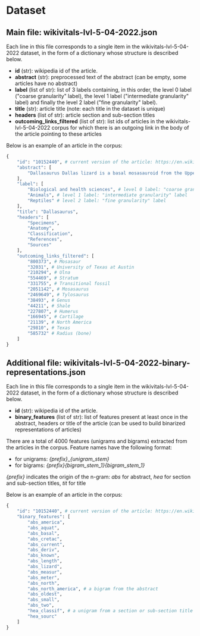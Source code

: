 # Dataset

## Main file: wikivitals-lvl-5-04-2022.json

Each line in this file corresponds to a single item in the wikivitals-lvl-5-04-2022 dataset, in the form of a dictionary whose structure is described below.


* **id** (str): wikipedia id of the article. 
* **abstract** (str): preprocessed text of the abstract (can be empty, some articles have no abstract)
* **label** (list of str): list of 3 labels containing, in this order, the level 0 label ("coarse granularity" label), the level 1 label ("intermediate granularity" label) and finally the level 2 label ("fine granularity" label).
* **title** (str): article title (note: each title in the dataset is unique)
* **headers** (list of str): article section and sub-section titles
* **outcoming_links_filtered** (list of str): list ids of articles in the wikivitals-lvl-5-04-2022 corpus for which there is an outgoing link in the body of the article pointing to these articles


Below is an example of an article in the corpus:

```python
{
    "id": "10152440", # current version of the article: https://en.wikipedia.org/?curid=10152440
    "abstract": [
        "Dallasaurus Dallas lizard is a basal mosasauroid from the Upper Cretaceous of North America. Along with Russellosaurus Dallasaurus is one of the two oldest mosasauroid taxa currently known from North America. This small semi aquatic lizard measured less than a meter in length  compared to such gigantic derived mosasaurs as Tylosaurus and Mosasaurus each exceeding 14 meters."
    ], 
    "label": [
        "Biological and health sciences", # level 0 label: "coarse granularity" label
        "Animals", # level 1 label: "intermediate granularity" label
        "Reptiles" # level 2 label: "fine granularity" label
    ], 
    "title": "Dallasaurus", 
    "headers": [
        "Specimens", 
        "Anatomy", 
        "Classification", 
        "References", 
        "Sources"
    ], 
    "outcoming_links_filtered": [
        "800373", # Mosasaur
        "32031", # University of Texas at Austin
        "210294", # Ulna
        "554469", # Stratum
        "331755", # Transitional fossil
        "2051142", # Mosasaurus
        "2469649", # Tylosaurus
        "38493", # Genus
        "44211", # Shale
        "227807", # Humerus
        "166945", # Cartilage
        "21139", # North America
        "29810", # Texas
        "585732" # Radius (bone)
    ]
}
```

## Additional file: wikivitals-lvl-5-04-2022-binary-representations.json

Each line in this file corresponds to a single item in the wikivitals-lvl-5-04-2022 dataset, in the form of a dictionary whose structure is described below.

* **id** (str): wikipedia id of the article. 
* **binary_features** (list of str): list of features present at least once in the abstract, headers or title of the article (can be used to build binarized representations of articles)

There are a total of 4000 features (unigrams and bigrams) extracted from the articles in the corpus.
Feature names have the following format: 
* for unigrams: *{prefix}*_*{unigram_stem}*
* for bigrams: *{prefix}*_*{bigram_stem_1}*_*{bigram_stem_1}*

*{prefix}* indicates the origin of the n-gram: *abs* for abstract, *hea* for section and sub-section titles, *tit* for title

Below is an example of an article in the corpus:

```python
{
    "id": "10152440", # current version of the article: https://en.wikipedia.org/?curid=10152440
    "binary_features": [
        "abs_america", 
        "abs_aquat", 
        "abs_basal", 
        "abs_cretac", 
        "abs_current", 
        "abs_deriv", 
        "abs_known", 
        "abs_length",
        "abs_lizard", 
        "abs_measur", 
        "abs_meter", 
        "abs_north", 
        "abs_north_america", # a bigram from the abstract
        "abs_oldest", 
        "abs_small", 
        "abs_two", 
        "hea_classif", # a unigram from a section or sub-section title
        "hea_sourc"
    ]
}
```